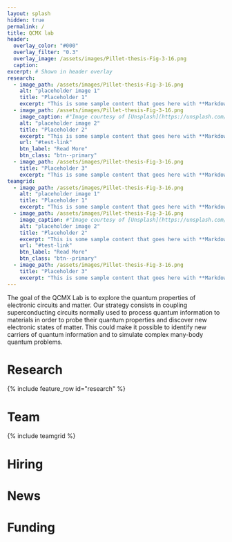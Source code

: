 ```yaml
---
layout: splash
hidden: true
permalink: /
title: QCMX lab
header:
  overlay_color: "#000"
  overlay_filter: "0.3"
  overlay_image: /assets/images/Pillet-thesis-Fig-3-16.png
  caption:
excerpt: # Shown in header overlay
research:
  - image_path: /assets/images/Pillet-thesis-Fig-3-16.png
    alt: "placeholder image 1"
    title: "Placeholder 1"
    excerpt: "This is some sample content that goes here with **Markdown** formatting."
  - image_path: /assets/images/Pillet-thesis-Fig-3-16.png
    image_caption: #"Image courtesy of [Unsplash](https://unsplash.com/)"
    alt: "placeholder image 2"
    title: "Placeholder 2"
    excerpt: "This is some sample content that goes here with **Markdown** formatting."
    url: "#test-link"
    btn_label: "Read More"
    btn_class: "btn--primary"
  - image_path: /assets/images/Pillet-thesis-Fig-3-16.png
    title: "Placeholder 3"
    excerpt: "This is some sample content that goes here with **Markdown** formatting."
teamgrid:
  - image_path: /assets/images/Pillet-thesis-Fig-3-16.png
    alt: "placeholder image 1"
    title: "Placeholder 1"
    excerpt: "This is some sample content that goes here with **Markdown** formatting."
  - image_path: /assets/images/Pillet-thesis-Fig-3-16.png
    image_caption: #"Image courtesy of [Unsplash](https://unsplash.com/)"
    alt: "placeholder image 2"
    title: "Placeholder 2"
    excerpt: "This is some sample content that goes here with **Markdown** formatting."
    url: "#test-link"
    btn_label: "Read More"
    btn_class: "btn--primary"
  - image_path: /assets/images/Pillet-thesis-Fig-3-16.png
    title: "Placeholder 3"
    excerpt: "This is some sample content that goes here with **Markdown** formatting."
---
```


The goal of the QCMX Lab is to explore the quantum properties of electronic circuits and matter. Our strategy consists in coupling superconducting circuits normally used to process quantum information to materials in order to probe their quantum properties and discover new electronic states of matter. This could make it possible to identify new carriers of quantum information and to simulate complex many-body quantum problems.

# Research

{% include feature_row id="research" %} 

# Team

{% include teamgrid %}

# Hiring

# News

# Funding
